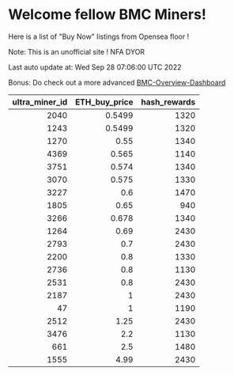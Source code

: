 # Welcome fellow BMC Miners!
Here is a list of "Buy Now" listings from Opensea floor !

Note: This is an unofficial site ! NFA DYOR

Last auto update at: Wed Sep 28 07:06:00 UTC 2022

Bonus: Do check out a more advanced [BMC-Overview-Dashboard](https://dune.com/defifunk/BMC-Overview-Dashboard)


|   ultra_miner_id |   ETH_buy_price |   hash_rewards |
|-----------------:|----------------:|---------------:|
|             2040 |          0.5499 |           1320 |
|             1243 |          0.5499 |           1320 |
|             1270 |          0.55   |           1340 |
|             4369 |          0.565  |           1140 |
|             3751 |          0.574  |           1340 |
|             3070 |          0.575  |           1330 |
|             3227 |          0.6    |           1470 |
|             1805 |          0.65   |            940 |
|             3266 |          0.678  |           1340 |
|             1264 |          0.69   |           2430 |
|             2793 |          0.7    |           2430 |
|             2200 |          0.8    |           1330 |
|             2736 |          0.8    |           1130 |
|             2531 |          0.8    |           2430 |
|             2187 |          1      |           2430 |
|               47 |          1      |           1190 |
|             2512 |          1.25   |           2430 |
|             3476 |          2.2    |           1130 |
|              661 |          2.5    |           1480 |
|             1555 |          4.99   |           2430 |